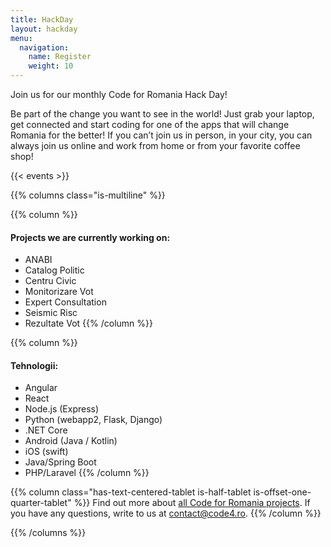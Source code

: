 ```yaml
---
title: HackDay
layout: hackday
menu:
  navigation:
    name: Register
    weight: 10
---
```


Join us for our monthly Code for Romania Hack Day!

Be part of the change you want to see in the world! Just grab your laptop, get connected and start coding for one of the apps that will change Romania for the better! If you can’t join us in person, in your city, you can always join us online and work from home or from your favorite coffee shop!

{{< events >}}

{{% columns class="is-multiline" %}}

{{% column %}}
#### Projects we are currently working on:

* ANABI
* Catalog Politic
* Centru Civic
* Monitorizare Vot
* Expert Consultation
* Seismic Risc
* Rezultate Vot
{{% /column %}}

{{% column %}}
#### Tehnologii:

* Angular
* React
* Node.js (Express)
* Python (webapp2, Flask, Django)
* .NET Core
* Android (Java / Kotlin)
* iOS (swift)
* Java/Spring Boot
* PHP/Laravel
{{% /column %}}

{{% column class="has-text-centered-tablet is-half-tablet is-offset-one-quarter-tablet" %}}
Find out more about [all Code for Romania projects](https://bit.ly/2SREoGf).
If you have any questions, write to us at [contact@code4.ro](mailto:contact@code4.ro).
{{% /column %}}

{{% /columns %}}
